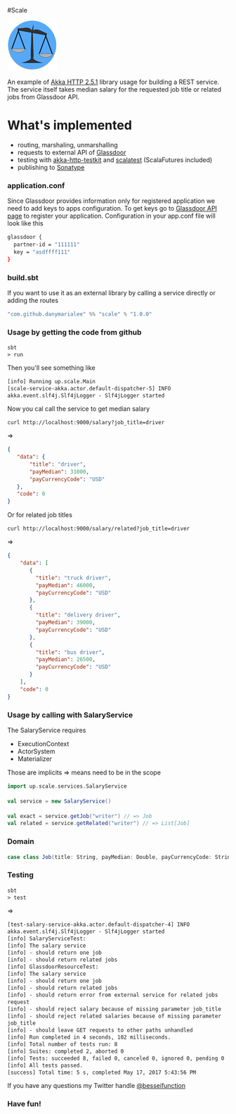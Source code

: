
#Scale
 
 ![alt text](src/main/resources/logo.png)

An example of [Akka HTTP 2.5.1](http://akka.io/docs/?_ga=2.132477901.2114488730.1495028763-1586046796.1493973640) library usage for building a REST service.
The service itself takes median salary for the requested job title or related jobs from Glassdoor API. 

# What's implemented
- routing, marshaling, unmarshalling
- requests to external API of [Glassdoor](www.glassdoor.com)
- testing with [akka-http-testkit](http://doc.akka.io/docs/akka-http/10.0.5/scala/http/routing-dsl/testkit.html) and [scalatest](http://www.scalatest.org/) (ScalaFutures included)
- publishing to [Sonatype](oss.sonatype.org)


### application.conf
Since Glassdoor provides information only for registered application we need to add keys to apps configuration.
To get keys go to [Glassdoor API page](www.glassdoor.com/developer/index.htm) to register your application. 
Configuration in your app.conf file will look like this
```sh
glassdoor {
  partner-id = "111111"
  key =	"asdffff111"
}
 ```
 
### build.sbt 

If you want to use it as an external library by calling a service directly or adding the routes
```scala
"com.github.danymarialee" %% "scale" % "1.0.0"
 ```


### Usage by getting the code from github
```sbtshell
sbt
> run
 ```
Then you'll see something like 
```sbtshell
[info] Running up.scale.Main 
[scale-service-akka.actor.default-dispatcher-5] INFO akka.event.slf4j.Slf4jLogger - Slf4jLogger started
```
Now you cal call the service to get median salary
```sbtshell
curl http://localhost:9000/salary?job_title=driver
```
=> 
```json
{
   "data": {
       "title": "driver",
       "payMedian": 31000,
       "payCurrencyCode": "USD"
   },
   "code": 0
}
```

Or for related job titles
```sbtshell
curl http://localhost:9000/salary/related?job_title=driver
```
=>
```json
{
    "data": [
       {
         "title": "truck driver",
         "payMedian": 46000,
         "payCurrencyCode": "USD"
       },
       {
         "title": "delivery driver",
         "payMedian": 39000,
         "payCurrencyCode": "USD"
       },
       {
         "title": "bus driver",
         "payMedian": 26500,
         "payCurrencyCode": "USD"
       }
    ],
    "code": 0
}
```

### Usage by calling with SalaryService
The SalaryService requires 

- ExecutionContext
- ActorSystem
- Materializer

Those are implicits => means need to be in the scope

```scala
import up.scale.services.SalaryService

val service = new SalaryService()

val exact = service.getJob("writer") // => Job
val related = service.getRelated("writer") // => List[Job]
```

### Domain
```scala
case class Job(title: String, payMedian: Double, payCurrencyCode: String)
```

### Testing
```sbtshell
sbt
> test
```
=>
```sbtshell
[test-salary-service-akka.actor.default-dispatcher-4] INFO akka.event.slf4j.Slf4jLogger - Slf4jLogger started
[info] SalaryServiceTest:
[info] The salary service
[info] - should return one job
[info] - should return related jobs
[info] GlassdoorResourceTest:
[info] The salary service
[info] - should return one job
[info] - should return related jobs
[info] - should return error from external service for related jobs request
[info] - should reject salary because of missing parameter job_title
[info] - should reject related salaries because of missing parameter job_title
[info] - should leave GET requests to other paths unhandled
[info] Run completed in 4 seconds, 102 milliseconds.
[info] Total number of tests run: 8
[info] Suites: completed 2, aborted 0
[info] Tests: succeeded 8, failed 0, canceled 0, ignored 0, pending 0
[info] All tests passed.
[success] Total time: 5 s, completed May 17, 2017 5:43:56 PM
```

If you have any questions my Twitter handle [@besseifunction](https://twitter.com/besseifunction)

### Have fun!

